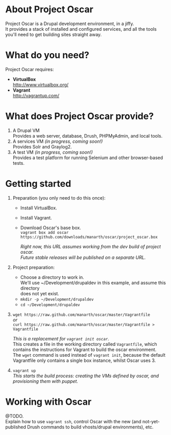 About Project Oscar
===================
Project Oscar is a Drupal development environment, in a jiffy.  
It provides a stack of installed and configured services, and all the tools
you'll need to get building sites straight away.


What do you need?
=================
Project Oscar requires:

* __VirtualBox__  
  http://www.virtualbox.org/
* __Vagrant__  
  http://vagrantup.com/


What does Project Oscar provide?
================================
1. A Drupal VM  
   Provides a web server, database, Drush, PHPMyAdmin, and local tools.
2. A services VM _(in progress, coming soon!)_  
   Provides Solr and Graylog2.
3. A test VM _(in progress, coming soon!)_  
   Provides a test platform for running Selenium and other browser-based tests.


Getting started
===============
1. Preparation (you only need to do this once):
    - Install VirtualBox.
    - Install Vagrant.
    - Download Oscar's base box.  
      `vagrant box add oscar https://github.com/downloads/manarth/oscar/project_oscar.box`  

      _Right now, this URL assumes working from the dev build of project oscar.  
      Future stable releases will be published on a separate URL._

2. Project preparation:
    - Choose a directory to work in.  
      We'll use ~/Development/drupaldev in this example, and assume this directory  
      does not yet exist.
    - `mkdir -p ~/Development/drupaldev`
    - `cd ~/Development/drupaldev`

3. `wget https://raw.github.com/manarth/oscar/master/Vagrantfile`  
   _or_  
   `curl https://raw.github.com/manarth/oscar/master/Vagrantfile > Vagrantfile`  
   
   _This is a replacement for `vagrant init oscar`._  
   This creates a file in the working directory called `Vagrantfile`, which  
   contains the instructions for Vagrant to build the oscar environment.  
   The `wget` command is used instead of `vagrant init`, because the default  
   Vagrantfile only contains a single box instance, whilst Oscar uses 3.

4. `vagrant up`  
   _This starts the build process: creating the VMs defined by oscar, and  
   provisioning them with puppet._


Working with Oscar
==================
@TODO.  
Explain how to use `vagrant ssh`, control Oscar with the new (and not-yet-
published Drush commands to build vhosts/drupal environments), etc.

